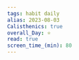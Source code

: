 ```yaml
---
tags: habit daily
alias: 2023-08-03
Calisthenics: true
overall_Day: ⭐
read: true
screen_time_(min): 80
---
```


